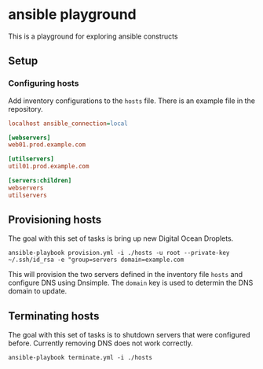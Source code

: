 # ansible playground

This is a playground for exploring ansible constructs

## Setup

### Configuring hosts

Add inventory configurations to the `hosts` file. There is an example file in the repository.

```ini
localhost ansible_connection=local

[webservers]
web01.prod.example.com

[utilservers]
util01.prod.example.com

[servers:children]
webservers
utilservers
```

## Provisioning hosts

The goal with this set of tasks is bring up new Digital Ocean Droplets.

`ansible-playbook provision.yml -i ./hosts -u root --private-key ~/.ssh/id_rsa -e "group=servers domain=example.com`

This will provision the two servers defined in the inventory file `hosts` and configure DNS using Dnsimple. The `domain` key is used to determin the DNS domain to update.

## Terminating hosts

The goal with this set of tasks is to shutdown servers that were configured before. Currently removing DNS does not work correctly.

`ansible-playbook terminate.yml -i ./hosts`

